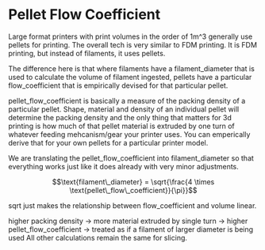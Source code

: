 # Pellet Flow Coefficient

Large format printers with print volumes in the order of 1m^3 generally use pellets for printing.
The overall tech is very similar to FDM printing.
It is FDM printing, but instead of filaments, it uses pellets.

The difference here is that where filaments have a filament_diameter that is used to calculate
the volume of filament ingested, pellets have a particular flow_coefficient that is empirically
devised for that particular pellet.

pellet_flow_coefficient is basically a measure of the packing density of a particular pellet.
Shape, material and density of an individual pellet will determine the packing density and
the only thing that matters for 3d printing is how much of that pellet material is extruded by
one turn of whatever feeding mehcanism/gear your printer uses. You can emperically derive that
for your own pellets for a particular printer model.

We are translating the pellet_flow_coefficient into filament_diameter so that everything works just like it
does already with very minor adjustments.

```math
\text{filament\_diameter} = \sqrt{\frac{4 \times \text{pellet\_flow\_coefficient}}{\pi}}
```

sqrt just makes the relationship between flow_coefficient and volume linear.

higher packing density -> more material extruded by single turn -> higher pellet_flow_coefficient -> treated as if a filament of larger diameter is being used
All other calculations remain the same for slicing.